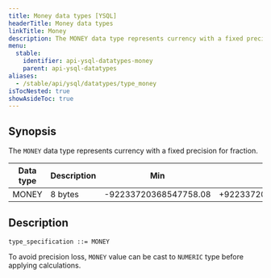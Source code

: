 ```yaml
---
title: Money data types [YSQL]
headerTitle: Money data types
linkTitle: Money
description: The MONEY data type represents currency with a fixed precision for fraction.
menu:
  stable:
    identifier: api-ysql-datatypes-money
    parent: api-ysql-datatypes
aliases:
  - /stable/api/ysql/datatypes/type_money
isTocNested: true
showAsideToc: true
---
```


## Synopsis

The `MONEY` data type represents currency with a fixed precision for fraction.

Data type | Description | Min | Max |
----------|-------------|-----|-----|
MONEY | 8 bytes | -92233720368547758.08 | +92233720368547758.07 |

## Description

```
type_specification ::= MONEY
```

To avoid precision loss, `MONEY` value can be cast to `NUMERIC` type before applying calculations.
